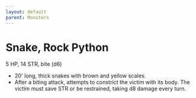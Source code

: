```yaml
---
layout: default
parent: Monsters
---
```

# Snake, Rock Python
5 HP, 14 STR, bite (d6)
-   20' long, thick snakes with brown and yellow scales.
-   After a biting attack, attempts to constrict the victim with its
    body. The victim must save STR or be restrained, taking d8 damage
    every turn. 
